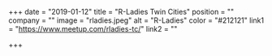 +++
date = "2019-01-12"
title = "R-Ladies Twin Cities"
position = ""
company = ""
image = "rladies.jpeg"
alt = "R-Ladies"
color = "#212121"
link1 = "https://www.meetup.com/rladies-tc/"
link2 = ""

+++
